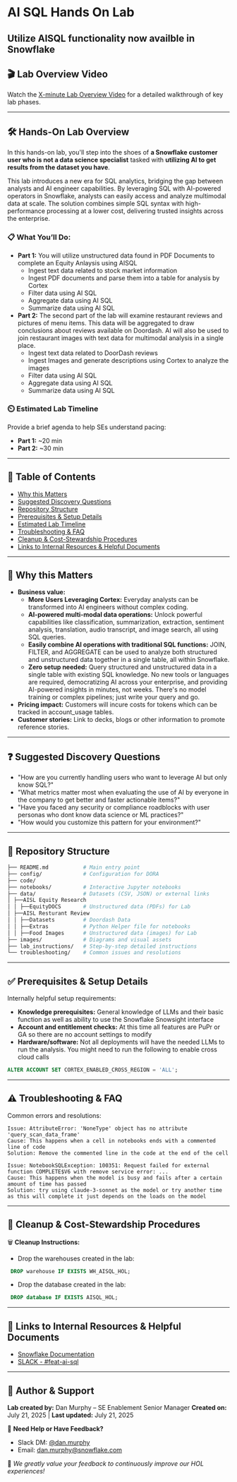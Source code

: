 # AI SQL Hands On Lab
**Utilize AISQL functionality now availble in Snowflake**
---

## 🎬 Lab Overview Video
Watch the [X-minute Lab Overview Video](overview.mp4) for a detailed walkthrough of key lab phases.

---

## 🛠️ Hands-On Lab Overview

In this hands-on lab, you'll step into the shoes of **a Snowflake customer user who is not a data science specialist** tasked with **utilizing AI to get results from the dataset you have**.

This lab introduces a new era for SQL analytics, bridging the gap between analysts and AI engineer capabilities. By leveraging SQL with AI-powered operators in Snowflake, analysts can easily access and analyze multimodal data at scale. The solution combines simple SQL syntax with high-performance processing at a lower cost, delivering trusted insights across the enterprise.

### 📋 What You’ll Do:
- **Part 1:** You will utilize unstructured data found in PDF Documents to complete an Equity Anlaysis using AISQL
  * Ingest text data related to stock market information
  * Ingest PDF documents and parse them into a table for analysis by Cortex
  * Filter data using AI SQL
  * Aggregate data using AI SQL
  * Summarize data using AI SQL
- **Part 2:** The second part of the lab will examine restaurant reviews and pictures of menu items. This data will be aggregated to draw conclusions about reviews available on Doordash. AI will also be used to join restaurant images with text data for multimodal analysis in a single place.
  * Ingest text data related to DoorDash reviews
  * Ingest Images and generate descriptions using Cortex to analyze the images
  * Filter data using AI SQL
  * Aggregate data using AI SQL
  * Summarize data using AI SQL

### ⏲️ Estimated Lab Timeline

Provide a brief agenda to help SEs understand pacing:

- **Part 1:** ~20 min
- **Part 2:** ~30 min
 
---

## 📖 Table of Contents

- [Why this Matters](#-why-this-matters)
- [Suggested Discovery Questions](#-suggested-discovery-questions)
- [Repository Structure](#-repository-structure)
- [Prerequisites & Setup Details](#-prerequisites--setup-details**)
- [Estimated Lab Timeline](#-estimated-lab-timeline)
- [Troubleshooting & FAQ](#-troubleshooting--faq)
- [Cleanup & Cost-Stewardship Procedures](#-cleanup--cost-stewardship-procedures)
- [Links to Internal Resources & Helpful Documents](#-links-to-internal-resources--helpful-documents)

---

## 📌 Why this Matters

- **Business value:** 
  * **More Users Leveraging Cortex:** Everyday analysts can be transformed into AI engineers without complex coding.
  * **AI-powered multi-modal data operations:** Unlock powerful capabilities like classification, summarization, extraction, sentiment analysis, translation, audio transcript, and image search, all using SQL queries.
  * **Easily combine AI operations with traditional SQL functions:** JOIN, FILTER, and AGGREGATE can be used to analyze both structured and unstructured data together in a single table, all within Snowflake.
  * **Zero setup needed:** Query structured and unstructured data in a single table with existing SQL knowledge. No new tools or languages are required, democratizing AI across your enterprise, and providing AI-powered insights in minutes, not weeks. There's no model training or complex pipelines; just write your query and go.
- **Pricing impact:** Customers will incure costs for tokens which can be tracked in account_usage tables.
- **Customer stories:** Link to decks, blogs or other information to promote reference stories.

---

## ❓ Suggested Discovery Questions

- "How are you currently handling users who want to leverage AI but only know SQL?"
- "What metrics matter most when evaluating the use of AI by everyone in the company to get better and faster actionable items?"
- "Have you faced any security or compliance roadblocks with user personas who dont know data science or ML practices?"
- "How would you customize this pattern for your environment?"

---

## 📂 Repository Structure

```bash
├── README.md           # Main entry point
├── config/             # Configuration for DORA
├── code/               
├── notebooks/          # Interactive Jupyter notebooks
├── data/               # Datasets (CSV, JSON) or external links
│ ├──AISL Equity Research
│ │ ├──EquityDOCS       # Unstructured data (PDFs) for Lab
│ ├──AISL Resturant Review
│ │ ├──Datasets         # Doordash Data
│ │ ├──Extras           # Python Helper file for notebooks
│ │ ├──Food Images      # Unstructured data (images) for Lab
├── images/             # Diagrams and visual assets
├── lab_instructions/   # Step-by-step detailed instructions
└── troubleshooting/    # Common issues and resolutions
```
---

## ✅ Prerequisites & Setup Details

Internally helpful setup requirements:

- **Knowledge prerequisites:** General knowledge of LLMs and their basic function as well as ability to use the Snowflake Snowsight interface
- **Account and entitlement checks:** At this time all features are PuPr or GA so there are no account settings to modify
- **Hardware/software:** Not all deployments will have the needed LLMs to run the analysis.  You might need to run the following to enable cross cloud calls
```sql
ALTER ACCOUNT SET CORTEX_ENABLED_CROSS_REGION = 'ALL';
```

---


## ⚠️ Troubleshooting & FAQ

Common errors and resolutions:

```
Issue: AttributeError: 'NoneType' object has no attribute 'query_scan_data_frame'
Cause: This happens when a cell in notebooks ends with a commented line of code
Solution: Remove the commented line in the code at the end of the cell
```

```
Issue: NotebookSQLException: 100351: Request failed for external function COMPLETE$V6 with remove service error: ...
Cause: This happens when the model is busy and fails after a certain amount of time has passed
Solution: try using claude-3-sonnet as the model or try another time as this will complete it just depends on the loads on the model
```

---

## 🧹 Cleanup & Cost-Stewardship Procedures

🗑 **Cleanup Instructions:**
- Drop the warehouses created in the lab:
```sql
 DROP warehouse IF EXISTS WH_AISQL_HOL; 
 ```
- Drop the database created in the lab:
```sql
 DROP database IF EXISTS AISQL_HOL; 
 ```


---

## 🔗 Links to Internal Resources & Helpful Documents

- [Snowflake Documentation](https://docs.snowflake.com/en/user-guide/snowflake-cortex/aisql)
- [SLACK - #feat-ai-sql](#)

---

## 👤 Author & Support

**Lab created by:** Dan Murphy – SE Enablement Senior Manager
**Created on:** July 21, 2025 | **Last updated:** July 21, 2025

💬 **Need Help or Have Feedback?**  
- Slack DM: [@dan.murphy](https://snowflake.enterprise.slack.com/team/WEJR92JS2)  
- Email: [dan.murphy@snowflake.com](mailto:dan.murphy@snowflake.com)

🌟 *We greatly value your feedback to continuously improve our HOL experiences!*
